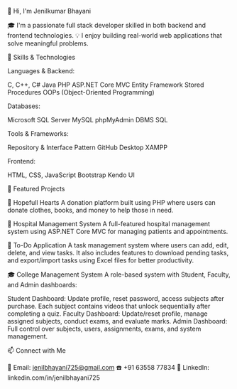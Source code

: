 👋 Hi, I'm Jenilkumar Bhayani

🎓 I'm a passionate full stack developer skilled in both backend and frontend technologies.
💡 I enjoy building real-world web applications that solve meaningful problems.

🔧 Skills & Technologies

Languages & Backend:

C, C++, C#
Java
PHP
ASP.NET Core MVC
Entity Framework
Stored Procedures
OOPs (Object-Oriented Programming)

Databases:

Microsoft SQL Server
MySQL
phpMyAdmin
DBMS
SQL

Tools & Frameworks:

Repository & Interface Pattern
GitHub Desktop
XAMPP

Frontend:

HTML, CSS, JavaScript
Bootstrap
Kendo UI

📌 Featured Projects

🎁 Hopefull Hearts
A donation platform built using PHP where users can donate clothes, books, and money to help those in need.

🏥 Hospital Management System
A full-featured hospital management system using ASP.NET Core MVC for managing patients and appointments.

📝 To-Do Application
A task management system where users can add, edit, delete, and view tasks. It also includes features to download pending tasks, and export/import tasks using Excel files for better productivity.

🎓 College Management System
A role-based system with Student, Faculty, and Admin dashboards:

Student Dashboard: Update profile, reset password, access subjects after purchase. Each subject contains videos that unlock sequentially after completing a quiz.
Faculty Dashboard: Update/reset profile, manage assigned subjects, conduct exams, and evaluate marks.
Admin Dashboard: Full control over subjects, users, assignments, exams, and system management.

📫 Connect with Me

📧 Email: jenilbhayani725@gmail.com
☎️ +91 63558 77834
🔗 LinkedIn: linkedin.com/in/jenilbhayani725
